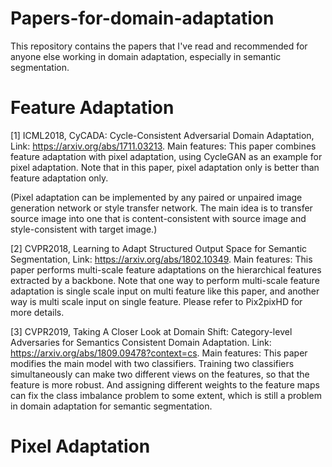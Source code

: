 # Papers-for-domain-adaptation
This repository contains the papers that I've read and recommended for anyone else working in domain adaptation, especially in semantic segmentation.

# Feature Adaptation

[1] ICML2018, CyCADA: Cycle-Consistent Adversarial Domain Adaptation, Link: https://arxiv.org/abs/1711.03213.
Main features: This paper combines feature adaptation with pixel adaptation, using CycleGAN as an example for pixel adaptation. Note that in this paper, pixel adaptation only is better than feature adaptation only. 

(Pixel adaptation can be implemented by any paired or unpaired image generation network or style transfer network. The main idea is to transfer source image into one that is content-consistent with source image and style-consistent with target image.)

[2] CVPR2018, Learning to Adapt Structured Output Space for Semantic Segmentation, Link: https://arxiv.org/abs/1802.10349. Main features: This paper performs multi-scale feature adaptations on the hierarchical features extracted by a backbone. Note that one way to perform multi-scale feature adaptation is single scale input on multi feature like this paper, and another way is multi scale input on single feature. Please refer to Pix2pixHD for more details.

[3] CVPR2019, Taking A Closer Look at Domain Shift: Category-level Adversaries for Semantics Consistent Domain Adaptation. Link: https://arxiv.org/abs/1809.09478?context=cs. Main features: This paper modifies the main model with two classifiers. Training two classifiers simultaneously can make two different views on the features, so that the feature is more robust. And assigning different weights to the feature maps can fix the class imbalance problem to some extent, which is still a problem in domain adaptation for semantic segmentation.

# Pixel Adaptation

